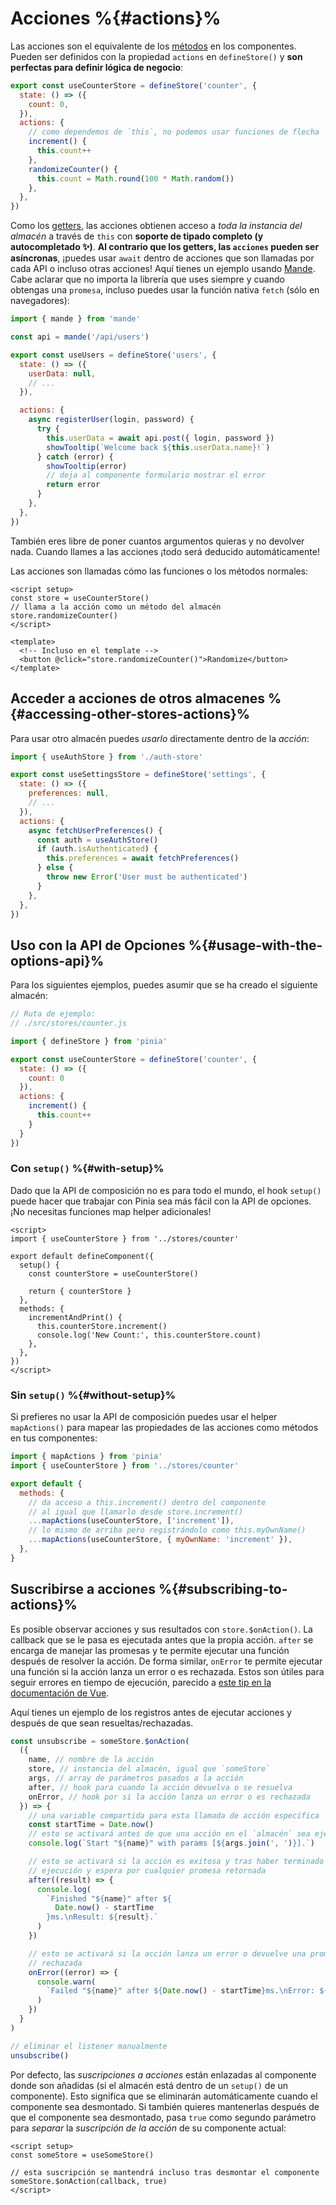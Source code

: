 # Acciones %{#actions}%

<VueSchoolLink
  href="https://vueschool.io/lessons/synchronous-and-asynchronous-actions-in-pinia"
  title="Learn all about actions in Pinia"
/>

Las acciones son el equivalente de los [métodos](https://v3.vuejs.org/guide/data-methods.html#methods) en los componentes. Pueden ser definidos con la propiedad `actions` en `defineStore()` y **son perfectas para definir lógica de negocio**:

```js
export const useCounterStore = defineStore('counter', {
  state: () => ({
    count: 0,
  }),
  actions: {
    // como dependemos de `this`, no podemos usar funciones de flecha
    increment() {
      this.count++
    },
    randomizeCounter() {
      this.count = Math.round(100 * Math.random())
    },
  },
})
```

Como los [getters](./getters.md), las acciones obtienen acceso a _toda la instancia del almacén_ a través de `this` con **soporte de tipado completo (y autocompletado ✨)**. **Al contrario que los getters, las `acciones` pueden ser asíncronas**, ¡puedes usar `await` dentro de acciones que son llamadas por cada API o incluso otras acciones! Aquí tienes un ejemplo usando [Mande](https://github.com/posva/mande). Cabe aclarar que no importa la librería que uses siempre y cuando obtengas una `promesa`, incluso puedes usar la función nativa `fetch` (sólo en navegadores):

```js
import { mande } from 'mande'

const api = mande('/api/users')

export const useUsers = defineStore('users', {
  state: () => ({
    userData: null,
    // ...
  }),

  actions: {
    async registerUser(login, password) {
      try {
        this.userData = await api.post({ login, password })
        showTooltip(`Welcome back ${this.userData.name}!`)
      } catch (error) {
        showTooltip(error)
        // deja al componente formulario mostrar el error
        return error
      }
    },
  },
})
```

También eres libre de poner cuantos argumentos quieras y no devolver nada. Cuando llames a las acciones ¡todo será deducido automáticamente!

Las acciones son llamadas cómo las funciones o los métodos normales:

```vue
<script setup>
const store = useCounterStore()
// llama a la acción como un método del almacén 
store.randomizeCounter()
</script>

<template>
  <!-- Incluso en el template -->
  <button @click="store.randomizeCounter()">Randomize</button>
</template>
```

## Acceder a acciones de otros almacenes %{#accessing-other-stores-actions}%

Para usar otro almacén puedes _usarlo_ directamente dentro de la _acción_:

```js
import { useAuthStore } from './auth-store'

export const useSettingsStore = defineStore('settings', {
  state: () => ({
    preferences: null,
    // ...
  }),
  actions: {
    async fetchUserPreferences() {
      const auth = useAuthStore()
      if (auth.isAuthenticated) {
        this.preferences = await fetchPreferences()
      } else {
        throw new Error('User must be authenticated')
      }
    },
  },
})
```

## Uso con la API de Opciones %{#usage-with-the-options-api}%

<VueSchoolLink
  href="https://vueschool.io/lessons/access-pinia-actions-in-the-options-api"
  title="Access Pinia Getters via the Options API"
/>

Para los siguientes ejemplos, puedes asumir que se ha creado el siguiente almacén:

```js
// Ruta de ejemplo:
// ./src/stores/counter.js

import { defineStore } from 'pinia'

export const useCounterStore = defineStore('counter', {
  state: () => ({
    count: 0
  }),
  actions: {
    increment() {
      this.count++
    }
  }
})
```

### Con `setup()` %{#with-setup}%

Dado que la API de composición no es para todo el mundo, el hook `setup()` puede hacer que trabajar con Pinia sea más fácil con la API de opciones. ¡No necesitas funciones map helper adicionales!

```vue
<script>
import { useCounterStore } from '../stores/counter'

export default defineComponent({
  setup() {
    const counterStore = useCounterStore()

    return { counterStore }
  },
  methods: {
    incrementAndPrint() {
      this.counterStore.increment()
      console.log('New Count:', this.counterStore.count)
    },
  },
})
</script>
```

### Sin `setup()` %{#without-setup}%

Si prefieres no usar la API de composición puedes usar el helper `mapActions()` para mapear las propiedades de las acciones como métodos en tus componentes:

```js
import { mapActions } from 'pinia'
import { useCounterStore } from '../stores/counter'

export default {
  methods: {
    // da acceso a this.increment() dentro del componente
    // al igual que llamarlo desde store.increment()
    ...mapActions(useCounterStore, ['increment']),
    // lo mismo de arriba pero registrándolo como this.myOwnName()
    ...mapActions(useCounterStore, { myOwnName: 'increment' }),
  },
}
```

## Suscribirse a acciones %{#subscribing-to-actions}%

Es posible observar acciones y sus resultados con `store.$onAction()`. La callback que se le pasa es ejecutada antes que la propia acción. `after` se encarga de manejar las promesas y te permite ejecutar una función después de resolver la acción. De forma similar, `onError` te permite ejecutar una función si la acción lanza un error o es rechazada. Estos son útiles para seguir errores en tiempo de ejecución, parecido a [este tip en la documentación de Vue](https://v3.vuejs.org/guide/tooling/deployment.html#tracking-runtime-errors).

Aquí tienes un ejemplo de los registros antes de ejecutar acciones y después de que sean resueltas/rechazadas.

```js
const unsubscribe = someStore.$onAction(
  ({
    name, // nombre de la acción
    store, // instancia del almacén, igual que `someStore`
    args, // array de parámetros pasados a la acción
    after, // hook para cuando la acción devuelva o se resuelva
    onError, // hook por si la acción lanza un error o es rechazada
  }) => {
    // una variable compartida para esta llamada de acción específica
    const startTime = Date.now()
    // esto se activará antes de que una acción en el `almacén` sea ejecutada
    console.log(`Start "${name}" with params [${args.join(', ')}].`)

    // esto se activará si la acción es exitosa y tras haber terminado su 
    // ejecución y espera por cualquier promesa retornada
    after((result) => {
      console.log(
        `Finished "${name}" after ${
          Date.now() - startTime
        }ms.\nResult: ${result}.`
      )
    })

    // esto se activará si la acción lanza un error o devuelve una promesa 
    // rechazada
    onError((error) => {
      console.warn(
        `Failed "${name}" after ${Date.now() - startTime}ms.\nError: ${error}.`
      )
    })
  }
)

// eliminar el listener manualmente
unsubscribe()
```

Por defecto, las _suscripciones a acciones_ están enlazadas al componente donde son añadidas (si el almacén está dentro de un `setup()` de un componente). Esto significa que se eliminarán automáticamente cuando el componente sea desmontado. Si también quieres mantenerlas después de que el componente sea desmontado, pasa `true` como segundo parámetro para _separar_ la _suscripción de la acción_ de su componente actual:

```vue
<script setup>
const someStore = useSomeStore()

// esta suscripción se mantendrá incluso tras desmontar el componente
someStore.$onAction(callback, true)
</script>
```
